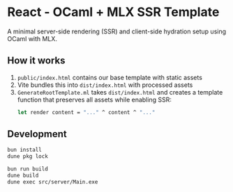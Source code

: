 # React - OCaml + MLX SSR Template

A minimal server-side rendering (SSR) and client-side hydration setup using OCaml with MLX.

## How it works

1. `public/index.html` contains our base template with static assets
2. Vite bundles this into `dist/index.html` with processed assets
3. `GenerateRootTemplate.ml` takes `dist/index.html` and creates a template function that preserves all assets while enabling SSR:
   ```ocaml
   let render content = "..." ^ content ^ "..."
   ```

## Development

```sh
bun install
dune pkg lock

bun run build
dune build
dune exec src/server/Main.exe
```

